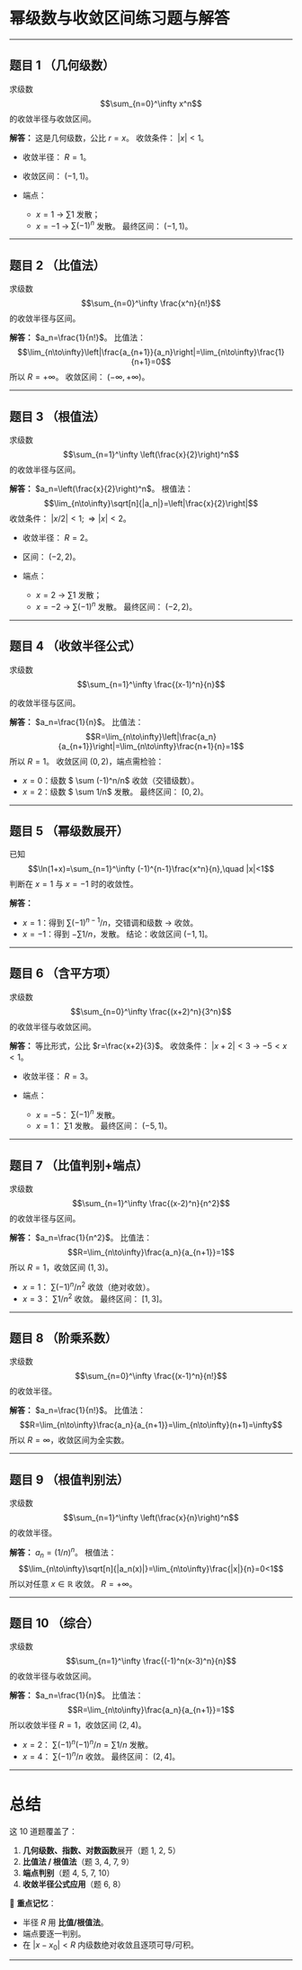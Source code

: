 

# 幂级数与收敛区间练习题与解答

---

## 题目 1 （几何级数）

求级数
$$\sum_{n=0}^\infty x^n$$
的收敛半径与收敛区间。

**解答：**
这是几何级数，公比 $r=x$。
收敛条件： $|x|<1$。

* 收敛半径： $R=1$。
* 收敛区间： $(-1,1)$。
* 端点：

  * $x=1$ → $\sum 1$ 发散；
  * $x=-1$ → $\sum (-1)^n$ 发散。
    最终区间： $(-1,1)$。

---

## 题目 2 （比值法）

求级数
$$\sum_{n=0}^\infty \frac{x^n}{n!}$$
的收敛半径与区间。

**解答：**
$a_n=\frac{1}{n!}$。
比值法：
$$\lim_{n\to\infty}\left|\frac{a_{n+1}}{a_n}\right|=\lim_{n\to\infty}\frac{1}{n+1}=0$$
所以 $R=+\infty$。
收敛区间： $(-\infty,+\infty)$。

---

## 题目 3 （根值法）

求级数
$$\sum_{n=1}^\infty \left(\frac{x}{2}\right)^n$$
的收敛半径与区间。

**解答：**
$a_n=\left(\frac{x}{2}\right)^n$。
根值法：
$$\lim_{n\to\infty}\sqrt[n]{|a_n|}=\left|\frac{x}{2}\right|$$
收敛条件： $|x/2|<1 ;\Rightarrow |x|<2$。

* 收敛半径： $R=2$。
* 区间： $(-2,2)$。
* 端点：

  * $x=2$ → $\sum 1$ 发散；
  * $x=-2$ → $\sum (-1)^n$ 发散。
    最终区间： $(-2,2)$。

---

## 题目 4 （收敛半径公式）

求级数
$$\sum_{n=1}^\infty \frac{(x-1)^n}{n}$$
  
的收敛半径与区间。

**解答：**
$a_n=\frac{1}{n}$。
比值法：
$$R=\lim_{n\to\infty}\left|\frac{a_n}{a_{n+1}}\right|=\lim_{n\to\infty}\frac{n+1}{n}=1$$
所以 $R=1$。
收敛区间 $(0,2)$，端点需检验：

* $x=0$：级数 $ \sum (-1)^n/n$ 收敛（交错级数）。
* $x=2$：级数 $ \sum 1/n$ 发散。
  最终区间： $[0,2)$。

---

## 题目 5 （幂级数展开）

已知
$$\ln(1+x)=\sum_{n=1}^\infty (-1)^{n-1}\frac{x^n}{n},\quad |x|<1$$
判断在 $x=1$ 与 $x=-1$ 时的收敛性。

**解答：**

* $x=1$：得到 $\sum (-1)^{n-1}/n$，交错调和级数 → 收敛。
* $x=-1$：得到 $-\sum 1/n$，发散。
  结论：收敛区间 $(-1,1]$。

---

## 题目 6 （含平方项）

求级数
$$\sum_{n=0}^\infty \frac{(x+2)^n}{3^n}$$
的收敛半径与收敛区间。

**解答：**
等比形式，公比 $r=\frac{x+2}{3}$。
收敛条件： $|x+2|<3$ → $-5<x<1$。

* 收敛半径： $R=3$。
* 端点：

  * $x=-5$： $\sum (-1)^n$ 发散。
  * $x=1$： $\sum 1$ 发散。
    最终区间： $(-5,1)$。

---

## 题目 7 （比值判别+端点）

求级数
$$\sum_{n=1}^\infty \frac{(x-2)^n}{n^2}$$
的收敛半径与区间。

**解答：**
$a_n=\frac{1}{n^2}$。
比值法：
$$R=\lim_{n\to\infty}\frac{a_n}{a_{n+1}}=1$$
所以 $R=1$，收敛区间 $(1,3)$。

* $x=1$： $\sum (-1)^n/n^2$ 收敛（绝对收敛）。
* $x=3$： $\sum 1/n^2$ 收敛。
  最终区间： $[1,3]$。

---

## 题目 8 （阶乘系数）

求级数
$$\sum_{n=0}^\infty \frac{(x-1)^n}{n!}$$
的收敛半径。

**解答：**
$a_n=\frac{1}{n!}$。
比值法：
$$R=\lim_{n\to\infty}\frac{a_n}{a_{n+1}}=\lim_{n\to\infty}(n+1)=\infty$$
所以 $R=\infty$，收敛区间为全实数。

---

## 题目 9 （根值判别法）

求级数
$$\sum_{n=1}^\infty \left(\frac{x}{n}\right)^n$$
的收敛半径。

**解答：**
$a_n=(1/n)^n$。
根值法：
$$\lim_{n\to\infty}\sqrt[n]{|a_n(x)|}=\lim_{n\to\infty}\frac{|x|}{n}=0<1$$
所以对任意 $x\in\mathbb{R}$ 收敛。
$R=+\infty$。

---

## 题目 10 （综合）

求级数
$$\sum_{n=1}^\infty \frac{(-1)^n(x-3)^n}{n}$$
的收敛半径与收敛区间。

**解答：**
$a_n=\frac{1}{n}$。
比值法：
$$R=\lim_{n\to\infty}\frac{a_n}{a_{n+1}}=1$$
所以收敛半径 $R=1$，收敛区间 $(2,4)$。

* $x=2$： $\sum (-1)^n(-1)^n/n = \sum 1/n$ 发散。
* $x=4$： $\sum (-1)^n/n$ 收敛。
  最终区间： $(2,4]$。

---

# 总结

这 10 道题覆盖了：

1. **几何级数、指数、对数函数**展开（题 1, 2, 5）
2. **比值法 / 根值法**（题 3, 4, 7, 9）
3. **端点判别**（题 4, 5, 7, 10）
4. **收敛半径公式应用**（题 6, 8）

📌 **重点记忆**：

* 半径 $R$ 用 **比值/根值法**。
* 端点要逐一判别。
* 在 $|x-x_0|<R$ 内级数绝对收敛且逐项可导/可积。

---


